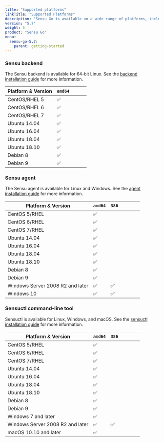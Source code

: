 ```yaml
---
title: "Supported platforms"
linkTitle: "Supported Platforms"
description: "Sensu Go is available on a wide range of platforms, including Linux, Windows, and macOS. Read the guide to learn which platforms you can use the Sensu backend, Sensu agent, and the sensuctl command-line tool."
version: "5.7"
weight: 5
product: "Sensu Go"
menu:
  sensu-go-5.7:
    parent: getting-started
---
```


### Sensu backend

The Sensu backend is available for 64-bit Linux.
See the [backend installation guide][1] for more information.

| Platform & Version | `amd64` |   | | |
|--------------------|-------|-------|---|---|
| CentOS/RHEL 5      | ✅     |      | | |
| CentOS/RHEL 6      | ✅     |      | | |
| CentOS/RHEL 7      | ✅     |      | | |
| Ubuntu 14.04       | ✅     |      | | |
| Ubuntu 16.04       | ✅     |      | | |
| Ubuntu 18.04       | ✅     |      | | |
| Ubuntu 18.10       | ✅     |      | | |
| Debian 8           | ✅     |      | | |
| Debian 9           | ✅     |      | | |

### Sensu agent

The Sensu agent is available for Linux and Windows.
See the [agent installation guide][2] for more information.

| Platform & Version | `amd64` | `386`| | | | |
|--------------------|-------|-------|---|---|---|---|
| CentOS 5/RHEL      | ✅  | | | | | |
| CentOS 6/RHEL      | ✅  | | | | | |
| CentOS 7/RHEL      | ✅  | | | | | |
| Ubuntu 14.04       | ✅  | | | | | |
| Ubuntu 16.04       | ✅  | | | | | |
| Ubuntu 18.04       | ✅  | | | | | |
| Ubuntu 18.10       | ✅  | | | | | |
| Debian 8           | ✅     |      | | |
| Debian 9           | ✅     |      | | |
| Windows Server 2008 R2 and later| ✅  | ✅  | | | | |
| Windows 10          | ✅ | ✅ | | | | |

### Sensuctl command-line tool

Sensuctl is available for Linux, Windows, and macOS.
See the [sensuctl installation guide][3] for more information.

| Platform & Version | `amd64` | `386`  | | | | |
|--------------------|-------|-------|---|---|---|---|
| CentOS 5/RHEL      | ✅     |     | | | | |
| CentOS 6/RHEL      | ✅     |     | | | | |
| CentOS 7/RHEL      | ✅     |     | | | | |
| Ubuntu 14.04       | ✅     |     | | | | |
| Ubuntu 16.04       | ✅     |     | | | | |
| Ubuntu 18.04       | ✅     |     | | | | |
| Ubuntu 18.10       | ✅     |     | | | | |
| Debian 8           | ✅     |      | | |
| Debian 9           | ✅     |      | | |
| Windows 7 and later| ✅     |     | | | | |
| Windows Server 2008 R2 and later| ✅  | ✅  | | | | |
| macOS 10.10 and later | ✅  |     | | | | |

[1]: ../../installation/install-sensu#install-the-sensu-backend
[2]: ../../installation/install-sensu#install-the-sensu-agent
[3]: ../../installation/install-sensu#install-sensuctl
